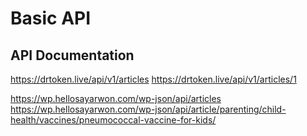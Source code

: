 # Basic API



## API Documentation


https://drtoken.live/api/v1/articles
https://drtoken.live/api/v1/articles/1


https://wp.hellosayarwon.com/wp-json/api/articles
https://wp.hellosayarwon.com/wp-json/api/article/parenting/child-health/vaccines/pneumococcal-vaccine-for-kids/
